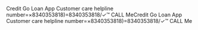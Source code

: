 Credit Go Loan App Customer care helpline number=×8340353818)=8340353818/✓™ CALL MeCredit Go Loan App Customer care helpline number=×8340353818)=8340353818/✓™ CALL Me
